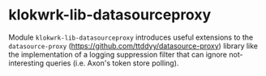 # klokwrk-lib-datasourceproxy

Module `klokwrk-lib-datasourceproxy` introduces useful extensions to the `datasource-proxy` (https://github.com/ttddyy/datasource-proxy) library like the implementation of a logging suppression
filter that can ignore not-interesting queries (i.e. Axon's token store polling).
